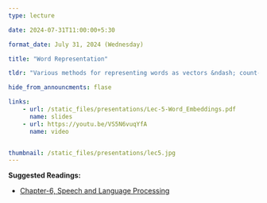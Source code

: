 ```yaml
---
type: lecture

date: 2024-07-31T11:00:00+5:30

format_date: July 31, 2024 (Wednesday)

title: "Word Representation"

tldr: "Various methods for representing words as vectors &ndash; count-based methods, methods for learning embeddings (Word2vec)."

hide_from_announcments: flase

links: 
    - url: /static_files/presentations/Lec-5-Word_Embeddings.pdf
      name: slides
    - url: https://youtu.be/VS5N6vuqYfA
      name: video


thumbnail: /static_files/presentations/lec5.jpg
---
```


<!-- Other additional contents using markdown -->
**Suggested Readings:**
- [Chapter-6, Speech and Language Processing](https://web.stanford.edu/~jurafsky/slp3/6.pdf)


